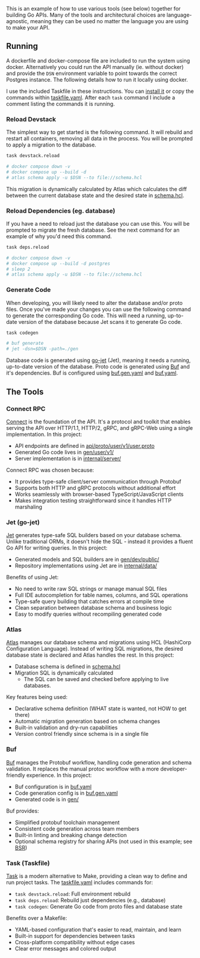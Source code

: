 This is an example of how to use various tools (see below) together for building Go APIs. Many of the tools and architectural choices are language-agnostic, meaning they can be used no matter the language you are using to make your API.

## Running

A dockerfile and docker-compose file are included to run the system using docker. Alternatively you could run the API manually (ie. without docker) and provide the `DSN` environment variable to point towards the correct Postgres instance. The following details how to run it locally using docker.

I use the included Taskfile in these instructions. You can [install it](https://taskfile.dev/installation/) or copy the commands within [taskfile.yaml](./taskfile.yaml). After each `task` command I include a comment listing the commands it is running.

### Reload Devstack

The simplest way to get started is the following command. It will rebuild and restart all containers, removing all data in the process. You will be prompted to apply a migration to the database.
```sh
task devstack.reload

# docker compose down -v
# docker compose up --build -d
# atlas schema apply -u $DSN --to file://schema.hcl
```
This migration is dynamically calculated by Atlas which calculates the diff between the current database state and the desired state in [schema.hcl](./schema.hcl).

### Reload Dependencies (eg. database)

If you have a need to reload just the database you can use this. You will be prompted to migrate the fresh database. See the next command for an example of why you'd need this command.
```sh
task deps.reload

# docker compose down -v
# docker compose up --build -d postgres
# sleep 2
# atlas schema apply -u $DSN --to file://schema.hcl
```

### Generate Code

When developing, you will likely need to alter the database and/or proto files. Once you've made your changes you can use the following command to generate the corresponding Go code. This will need a running, up-to-date version of the database because Jet scans it to generate Go code.
```sh
task codegen

# buf generate
# jet -dsn=$DSN -path=./gen
```
Database code is generated using [go-jet](https://github.com/go-jet/jet) (Jet), meaning it needs a running, up-to-date version of the database. Proto code is generated using [Buf](https://buf.build/) and it's dependencies. Buf is configured using [buf.gen.yaml](./buf.gen.yaml) and [buf.yaml](./buf.yaml).

## The Tools

### Connect RPC

[Connect](https://connectrpc.com/) is the foundation of the API. It's a protocol and toolkit that enables serving the API over HTTP/1.1, HTTP/2, gRPC, and gRPC-Web using a single implementation. In this project:

- API endpoints are defined in [api/proto/user/v1/user.proto](./api/proto/user/v1/user.proto)
- Generated Go code lives in [gen/user/v1/](./gen/user/v1/)
- Server implementation is in [internal/server/](./cmd/eventurely/handlers.go)

Connect RPC was chosen because:
- It provides type-safe client/server communication through Protobuf
- Supports both HTTP and gRPC protocols without additional effort
- Works seamlessly with browser-based TypeScript/JavaScript clients
- Makes integration testing straightforward since it handles HTTP marshaling

### Jet (go-jet)

[Jet](https://github.com/go-jet/jet) generates type-safe SQL builders based on your database schema. Unlike traditional ORMs, it doesn't hide the SQL - instead it provides a fluent Go API for writing queries. In this project:

- Generated models and SQL builders are in [gen/dev/public/](./gen/dev/public/)
- Repository implementations using Jet are in [internal/data/](./internal/data/)

Benefits of using Jet:
- No need to write raw SQL strings or manage manual SQL files
- Full IDE autocompletion for table names, columns, and SQL operations
- Type-safe query building that catches errors at compile time
- Clean separation between database schema and business logic
- Easy to modify queries without recompiling generated code

### Atlas

[Atlas](https://atlasgo.io/) manages our database schema and migrations using HCL (HashiCorp Configuration Language). Instead of writing SQL migrations, the desired database state is declared and Atlas handles the rest. In this project:

- Database schema is defined in [schema.hcl](./schema.hcl)
- Migration SQL is dynamically calculated
    - The SQL can be saved and checked before applying to live databases.

Key features being used:
- Declarative schema definition (WHAT state is wanted, not HOW to get there)
- Automatic migration generation based on schema changes
- Built-in validation and dry-run capabilities
- Version control friendly since schema is in a single file

### Buf

[Buf](https://buf.build/) manages the Protobuf workflow, handling code generation and schema validation. It replaces the manual protoc workflow with a more developer-friendly experience. In this project:

- Buf configuration is in [buf.yaml](./buf.yaml)
- Code generation config is in [buf.gen.yaml](./buf.gen.yaml)
- Generated code is in [gen/](./gen/)

Buf provides:
- Simplified protobuf toolchain management
- Consistent code generation across team members
- Built-in linting and breaking change detection
- Optional schema registry for sharing APIs (not used in this example; see [BSR](https://buf.build/docs/bsr/introduction/))

### Task (Taskfile)

[Task](https://taskfile.dev/) is a modern alternative to Make, providing a clean way to define and run project tasks. The [taskfile.yaml](./taskfile.yaml) includes commands for:

- `task devstack.reload`: Full environment rebuild
- `task deps.reload`: Rebuild just dependencies (e.g., database)
- `task codegen`: Generate Go code from proto files and database state

Benefits over a Makefile:
- YAML-based configuration that's easier to read, maintain, and learn
- Built-in support for dependencies between tasks
- Cross-platform compatibility without edge cases
- Clear error messages and colored output
